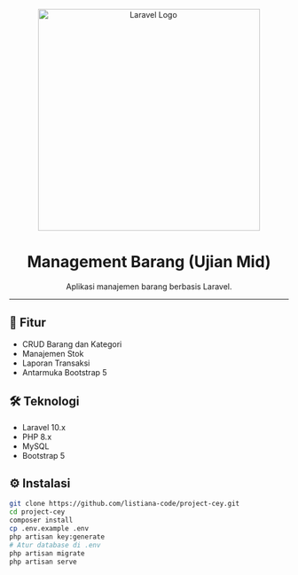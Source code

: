 <p align="center">
  <a href="https://laravel.com" target="_blank">
    <img src="https://raw.githubusercontent.com/laravel/art/master/logo-lockup/5%20SVG/2%20CMYK/1%20Full%20Color/laravel-logolockup-cmyk-red.svg" width="400" alt="Laravel Logo">
  </a>
</p>

<h1 align="center">Management Barang (Ujian Mid)</h1>

<p align="center">
  Aplikasi manajemen barang berbasis Laravel.
</p>

---

## 🚀 Fitur

- CRUD Barang dan Kategori
- Manajemen Stok
- Laporan Transaksi
- Antarmuka Bootstrap 5

## 🛠 Teknologi

- Laravel 10.x
- PHP 8.x
- MySQL
- Bootstrap 5

## ⚙ Instalasi

```bash
git clone https://github.com/listiana-code/project-cey.git
cd project-cey
composer install
cp .env.example .env
php artisan key:generate
# Atur database di .env
php artisan migrate
php artisan serve
